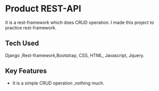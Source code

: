 # Product REST-API

It is a rest-framework which does CRUD operation. I made this project to practice rest-framework.

## Tech Used
Django ,Rest-framework,Bootstrap, CSS, HTML, Javascript, Jquery.

## Key Features
* It is a simple CRUD operation ,nothing much.
